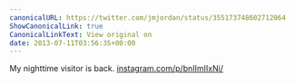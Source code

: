 ```yaml
---
canonicalURL: https://twitter.com/jmjordan/status/355173748602712064
ShowCanonicalLink: true
CanonicalLinkText: View original on
date: 2013-07-11T03:56:35+00:00
---
```

My nighttime visitor is back. [instagram.com/p/bnIImIIxNi/](http://instagram.com/p/bnIImIIxNi/)